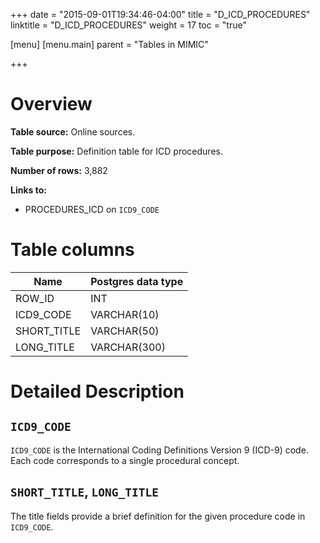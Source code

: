 +++
date = "2015-09-01T19:34:46-04:00"
title = "D_ICD_PROCEDURES"
linktitle = "D_ICD_PROCEDURES"
weight = 17
toc = "true"

[menu]
  [menu.main]
    parent = "Tables in MIMIC"

+++

# Overview

**Table source:** Online sources.

**Table purpose:** Definition table for ICD procedures.

**Number of rows:** 3,882

**Links to:**

* PROCEDURES_ICD on `ICD9_CODE`

<!-- # Important considerations -->

# Table columns

Name | Postgres data type
---- | ----
ROW\_ID | INT
ICD9\_CODE | VARCHAR(10)
SHORT\_TITLE | VARCHAR(50)
LONG\_TITLE | VARCHAR(300)

# Detailed Description

## `ICD9_CODE`

`ICD9_CODE` is the International Coding Definitions Version 9 (ICD-9) code. Each code corresponds to a single procedural concept.

## `SHORT_TITLE`, `LONG_TITLE`

The title fields provide a brief definition for the given procedure code in `ICD9_CODE`.


